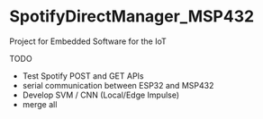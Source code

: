 # SpotifyDirectManager_MSP432
Project for Embedded Software for the IoT

TODO
- Test Spotify POST and GET APIs
- serial communication between ESP32 and MSP432
- Develop SVM / CNN (Local/Edge Impulse)
- merge all
